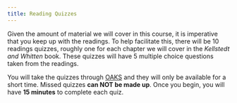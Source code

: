 ```yaml
---
title: Reading Quizzes
---
```


Given the amount of material we will cover in this course, it is imperative that you keep up with the readings. To help facilitate this, there will be 10 readings quizzes, roughly one for each chapter we will cover in the _Kellstedt and Whitten_ book. These quizzes will have 5 multiple choice questions taken from the readings.

You will take the quizzes through [OAKS](https://lms.cofc.edu/) and they will only be available for a short time. Missed quizzes __can NOT be made up__. Once you begin, you will have __15 minutes__ to complete each quiz.
